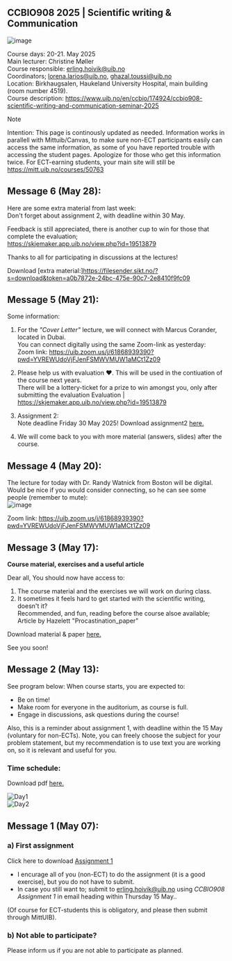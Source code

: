 ## CCBIO908 2025 | Scientific writing & Communication
![image](https://github.com/user-attachments/assets/2a3647ab-1aa4-4609-a0ee-ead5755543b4)

Course days: 20-21. May 2025         
Main lecturer: Christine Møller          
Course responsible: erling.hoivik@uib.no        
Coordinators; lorena.larios@uib.no, ghazal.toussi@uib.no              
Location: Birkhaugsalen, Haukeland University Hospital, main building (room number 4519).     
Course description: https://www.uib.no/en/ccbio/174924/ccbio908-scientific-writing-and-communication-seminar-2025

> [!NOTE]         
> Intention: This page is continously updated as needed.
> Information works in parallell with Mittuib/Canvas, to make sure non-ECT participants easily can access the same information, as some of you have reported trouble with accessing the student pages. Apologize for those who get this information twice. For ECT-earning students, your main site will still be https://mitt.uib.no/courses/50763   

## Message 6 (May 28):
Here are some extra material from last week:         
Don't forget about assignment 2, with deadline within 30 May.         

Feedback is still appreciated, there is another cup to win for those that complete the evaluation;               
https://skjemaker.app.uib.no/view.php?id=19513879       

Thanks to all for participating in discussions at the lectures!      

Download [extra material:]https://filesender.sikt.no/?s=download&token=a0b7872e-24bc-475e-90c7-2e8410f9fc09

## Message 5 (May 21):
Some information:     
1) For the *"Cover Letter"* lecture, we will connect with Marcus Corander, located in Dubai.     
You can connect digitally using the same Zoom-link as yesterday:     
Zoom link: https://uib.zoom.us/j/61868939390?pwd=YVREWUdoVjFJenFSMWVMUW1aMCt1Zz09
          
2) Please help us with evaluation ❤. This will be used in the contiuation of the course next years.            
There will be a lottery-ticket for a prize to win amongst you, only after submitting the evaluation
Evaluation | https://skjemaker.app.uib.no/view.php?id=19513879     
     
3) Assignment 2:     
Note deadline Friday 30 May 2025! 
Download assignment2 [here.](https://filesender.sikt.no/?s=download&token=325b4a7e-2aec-4f44-8432-60ad44f58e7d)

4) We will come back to you with more material (answers, slides) after the course. 
  

## Message 4 (May 20):
The lecture for today with Dr. Randy Watnick from Boston will be digital.         
Would be nice if you would consider connecting, so he can see some people (remember to mute):   
![image](https://github.com/user-attachments/assets/715f0d7f-0703-4772-9992-d926f8c849e3)

Zoom link: https://uib.zoom.us/j/61868939390?pwd=YVREWUdoVjFJenFSMWVMUW1aMCt1Zz09         

## Message 3 (May 17):
**Course material, exercises and a useful article**    

Dear all,
You should now have access to:          
1) The course material and the exercises we will work on during class.        
2) It sometimes it feels hard to get started with the scientific writing, doesn't it?    
Recommended, and fun, reading before the course alsoe available; Article by Hazelett "Procastination_paper"

Download material & paper [here.](https://filesender.sikt.no/?s=download&token=49db950a-ed28-4d3d-9393-2eb0b5ef038b)        

See you soon!    

## Message 2 (May 13):
See program below: When course starts, you are expected to:
  - Be on time!   
  - Make room for everyone in the auditorium, as course is full.
  - Engage in discussions, ask questions during the course!

Also, this is a reminder about assignment 1, with deadline within the 15 May (voluntary for non-ECTs).
Note, you can freely choose the subject for your problem statement, but my recommendation is to use text you are working on, so it is relevant and useful for you. 

### Time schedule:
Download pdf [here.](https://filesender.sikt.no/?s=download&token=2e70304a-7349-4833-9562-0a4cfe63cda4)  

![Day1](https://github.com/user-attachments/assets/1e806dd3-f414-4ab3-a9be-352fe1d64b8b)      
![Day2](https://github.com/user-attachments/assets/4f0491ea-a9e2-4966-9536-8c2e5fc6e2e3)    

## Message 1 (May 07):

### a) First assignment
Click here to download [Assignment 1](https://filesender.sikt.no/?s=download&token=c94374b8-8d51-4386-b283-919eb11adec5)     
  - I encurage all of you (non-ECT) to do the assignment (it is a good exercise), but you do not have to submit.    
  - In case you still want to; submit to erling.hoivik@uib.no using *CCBIO908 Assignment 1* in email heading within Thursday 15 May..

(Of course for ECT-students this is obligatory, and please then submit through MittUIB).

### b)  Not able to participate?
Please inform us if you are not able to participate as planned. 


             

 





